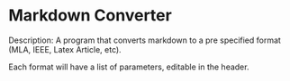 # Markdown Converter

Description: A program that converts markdown to a pre specified format (MLA, IEEE, Latex Article, etc).

Each format will have a list of parameters, editable in the header.
